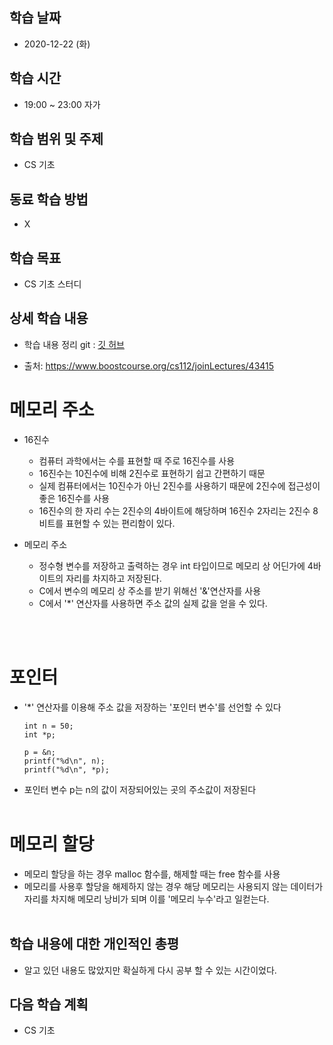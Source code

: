 학습 날짜
---
+ 2020-12-22 (화)

학습 시간
---
+ 19:00 ~ 23:00 자가

학습 범위 및 주제
---
+ CS 기초

동료 학습 방법
---
+ X

학습 목표
---
+ CS 기초 스터디

상세 학습 내용
---
+ 학습 내용 정리 git : [깃 허브](https://github.com/kiskim/study)   
 
+ 출처: https://www.boostcourse.org/cs112/joinLectures/43415

메모리 주소
===
+ 16진수
	+ 컴퓨터 과학에서는 수를 표현할 때 주로 16진수를 사용
	+ 16진수는 10진수에 비해 2진수로 표현하기 쉽고 간편하기 때문
	+ 실제 컴퓨터에서는 10진수가 아닌 2진수를 사용하기 때문에 2진수에 접근성이 좋은 16진수를 사용
	+ 16진수의 한 자리 수는 2진수의 4바이트에 해당하며 16진수 2자리는 2진수 8비트를 표현할 수 있는 편리함이 있다.

+ 메모리 주소
	+ 정수형 변수를 저장하고 출력하는 경우 int 타입이므로 메모리 상 어딘가에 4바이트의 자리를 차지하고 저장된다.
	+ C에서 변수의 메모리 상 주소를 받기 위해선 '&'연산자를 사용
	+ C에서 '*' 연산자를 사용하면 주소 값의 실제 값을 얻을 수 있다.
<br>
<br>

포인터
===
+ '*' 연산자를 이용해 주소 값을 저장하는 '포인터 변수'를 선언할 수 있다
	```
	int n = 50;
	int *p;

	p = &n;
	printf("%d\n", n);
	printf("%d\n", *p);
	````
+ 포인터 변수 p는 n의 값이 저장되어있는 곳의 주소값이 저장된다
<br><br>

메모리 할당
===
+ 메모리 할당을 하는 경우 malloc 함수를, 해제할 때는 free 함수를 사용
+ 메모리를 사용후 할당을 해제하지 않는 경우 해당 메모리는 사용되지 않는 데이터가 자리를 차지해 메모리 낭비가 되며 이를 '메모리 누수'라고 일컫는다.
<br><br>



학습 내용에 대한 개인적인 총평
---
+ 알고 있던 내용도 많았지만 확실하게 다시 공부 할 수 있는 시간이었다.

다음 학습 계획
---
+ CS 기초